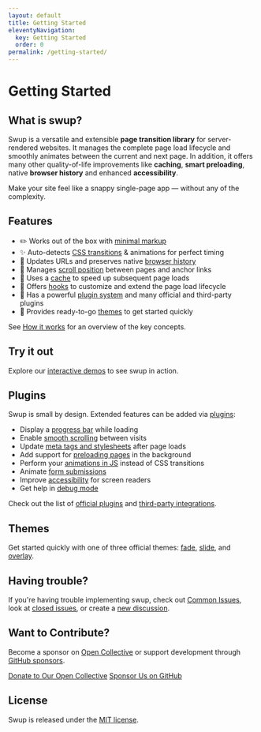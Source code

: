 ```yaml
---
layout: default
title: Getting Started
eleventyNavigation:
  key: Getting Started
  order: 0
permalink: /getting-started/
---
```


# Getting Started

## What is swup?

Swup is a versatile and extensible **page transition library** for server-rendered websites.
It manages the complete page load lifecycle and smoothly animates between the current and next
page. In addition, it offers many other quality-of-life improvements like **caching**, **smart preloading**,
native **browser history** and enhanced **accessibility**.

Make your site feel like a snappy single-page app — without any of the complexity.

## Features

<ul class="features">

  <li class="feature">
    <span class="feature_icon">✏️</span>
    <span class="feature_text">
      Works out of the box with <a href="/getting-started/example/">minimal markup</a>
    </span>
  </li>

  <li class="feature">
    <span class="feature_icon">✨</span>
    <span class="feature_text">
      Auto-detects <a href="/getting-started/how-it-works/#timing">CSS transitions</a> & animations for perfect timing
    </span>
  </li>

  <li class="feature">
    <span class="feature_icon">🔗</span>
    <span class="feature_text">
      Updates URLs and preserves native <a href="/getting-started/how-it-works/#history">browser history</a>
    </span>
  </li>

  <li class="feature">
    <span class="feature_icon">🏓</span>
    <span class="feature_text">
      Manages <a href="/getting-started/how-it-works/#scrolling">scroll position</a> between pages and anchor links
    </span>
  </li>

  <li class="feature">
    <span class="feature_icon">🚀</span>
    <span class="feature_text">
      Uses a <a href="/api/cache/">cache</a> to speed up subsequent page loads
    </span>
  </li>

  <li class="feature">
    <span class="feature_icon">📡</span>
    <span class="feature_text">
      Offers <a href="/hooks/">hooks</a> to customize and extend the page load lifecycle
    </span>
  </li>

  <li class="feature">
    <span class="feature_icon">🔌</span>
    <span class="feature_text">
      Has a powerful <a href="/plugins/">plugin system</a> and many official and third-party plugins
    </span>
  </li>

  <li class="feature">
    <span class="feature_icon">🎨</span>
    <span class="feature_text">
      Provides ready-to-go <a href="/themes/">themes</a> to get started quickly
    </span>
  </li>

</ul>

See [How it works](/getting-started/how-it-works/) for an overview of the key concepts.

## Try it out

Explore our [interactive demos](/getting-started/demos/) to see swup in action.

## Plugins

Swup is small by design. Extended features can be added via [plugins](/plugins/):

- Display a [progress bar](/plugins/progress-plugin/) while loading
- Enable [smooth scrolling](/plugins/scroll-plugin/) between visits
- Update [meta tags and stylesheets](/plugins/head-plugin/) after page loads
- Add support for [preloading pages](/plugins/preload-plugin/) in the background
- Perform your [animations in JS](/plugins/js-plugin/) instead of CSS transitions
- Animate [form submissions](/plugins/forms-plugin/)
- Improve [accessibility](/plugins/a11y-plugin/) for screen readers
- Get help in [debug mode](/plugins/debug-plugin/)

Check out the list of [official plugins](/plugins/) and [third-party integrations](/third-party-integrations/).

## Themes

Get started quickly with one of three official themes: [fade](/themes/fade-theme/),
[slide](/themes/slide-theme/), and [overlay](/themes/overlay-theme/).

## Having trouble?

If you're having trouble implementing swup, check out [Common Issues](/getting-started/common-issues/), look
at [closed issues](https://github.com/swup/swup/issues?q=is%3Aissue+is%3Aclosed), or create a
[new discussion](https://github.com/swup/swup/discussions/new).

## Want to Contribute?

Become a sponsor on [Open Collective](https://opencollective.com/swup) or support development through
[GitHub sponsors](https://github.com/sponsors/gmrchk).

<div class="buttons">
  <a href="https://opencollective.com/swup/donate" target="_blank" class="button">Donate to Our Open Collective</a>
  <a href="https://github.com/sponsors/gmrchk" target="_blank" class="button">Sponsor Us on GitHub</a>
</div>

## License

Swup is released under the [MIT license](https://github.com/swup/swup/blob/master/LICENSE).
